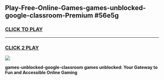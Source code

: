 
## Play-Free-Online-Games-games-unblocked-google-classroom-Premium #56e5g
<h3>
<a href="https://premium.freeplayer.one?title=games-unblocked-google-classroom&ref=8M">CLICK TO PLAY</a></h3>
<hr>

<h3>
<a href="https://premium.freeplayer.one?title=games-unblocked-google-classroom&ref=8M">CLICK 2 PLAY</a>
  
</h3>

<a href="https://premium.freeplayer.one?title=games-unblocked-google-classroom&ref=8M"><img src="https://clearcache.store/games.png"></a>


**games-unblocked-google-classroom games unblocked: Your Gateway to Fun and Accessible Online Gaming**
